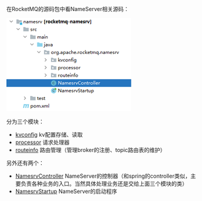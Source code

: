 在RocketMQ的源码包中看NameServer相关源码：

![image-20211202160602836](images/image-20211202160602836.png)

分为三个模块：

- [kvconfig](请求处理器DefaultRequestProcessor.md)    kv配置存储、读取
- [processor](请求处理器DefaultRequestProcessor.md) 请求处理器
- [routeinfo](RouteInfoManager路由表管理器.md) 路由管理（管理broker的注册、topic路由表的维护）

另外还有两个：

- [NamesrvController](NameServer的控制器.md)    NameServer的控制器（和spring的controller类似，主要负责各种业务的入口。当然具体处理业务还是交给上面三个模块的类）
- [NamesrvStartup](NameServer启动.md)        NameServer的启动程序     



